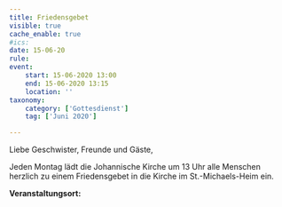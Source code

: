 ```yaml
---
title: Friedensgebet
visible: true
cache_enable: true
#ics: 
date: 15-06-20
rule: 
event:
	start: 15-06-2020 13:00
	end: 15-06-2020 13:15
	location: ''
taxonomy:
	category: ['Gottesdienst']
	tag: ['Juni 2020']

---
```

Liebe Geschwister, Freunde und Gäste,

Jeden Montag lädt die Johannische Kirche um 13 Uhr alle Menschen herzlich zu einem Friedensgebet in die Kirche im St.-Michaels-Heim ein.



**Veranstaltungsort:** 

